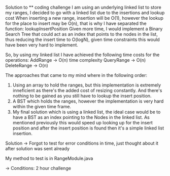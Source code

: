 Solution to ** coding challenge
I am using an underlying linked list to store my ranges,
I decided to go with a linked list due to the insertions and lookup cost
When inserting a new range, insertion will be O(1), however the lookup for the place
to insert may be O(n), that is why I have separated the function: lookupInsertPosition
Given more time, I would implement a Binary Search Tree that could act as an index that points
to the nodes in the list,  thus reducing the insert time to O(logN), 
given time constraints this would have been very hard to implement.

So, by using my linked list I have achieved the following time costs for the operations:
AddRange -> O(n) time complexity
QueryRange -> O(n)
DeleteRange -> O(n)

The approaches that came to my mind where in the following order:
1. Using an array to hold the ranges, but this implementation is extremely inneficient as 
there's the added cost of resizing constantly. And there's nothing to be gained as you still have
to lookup the insert position.
2. A BST which holds the ranges, however the implementation is very hard within the given time
frame.
3. My final solution which is using a linked list, the ideal case would be to have a BST as an
index pointing to the Nodes in the linked list. As mentioned previously this would speed up
looking up for the insert position and after the insert position is found then it's a simple
linked list insertion.

Solution 
-> Forgot to test for error conditions in time, just thought about it after solution was sent already


My method to test is in RangeModule.java 

-> Conditions: 2 hour challenge
